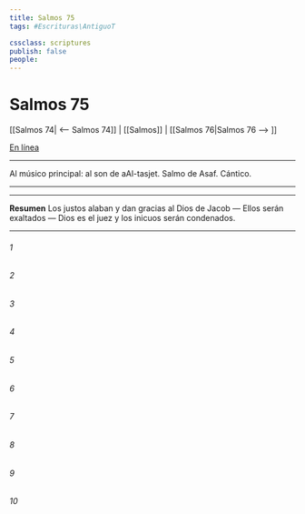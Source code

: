 ```yaml
---
title: Salmos 75
tags: #Escrituras\AntiguoT

cssclass: scriptures
publish: false
people:
---
```


# Salmos 75
[[Salmos 74| <-- Salmos 74]] | [[Salmos]] | [[Salmos 76|Salmos 76 --> ]]

[En línea](https://churchofjesuschrist.org/study/scriptures/ot/ps/75?lang=spa)

---
Al músico principal: al son de aAl-tasjet. Salmo de Asaf. Cántico.

---

---
__Resumen__
Los justos alaban y dan gracias al Dios de Jacob — Ellos serán exaltados — Dios es el juez y los inicuos serán condenados.

---
###### 1 


###### 2 


###### 3 


###### 4 


###### 5 


###### 6 


###### 7 


###### 8 


###### 9 


###### 10 


